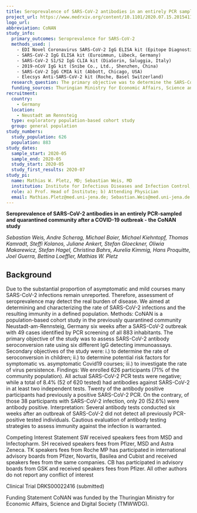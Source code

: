 ```yaml
---
title: Seroprevalence of SARS-CoV-2 antibodies in an entirely PCR sampled and quarantined community after a COVID-19 outbreak - the CoNAN study
project_url: https://www.medrxiv.org/content/10.1101/2020.07.15.20154112v1
logo_url: 
abbreviation: CoNAN
study_info:
  primary_outcomes: Seroprevalence for SARS-CoV-2
  methods_used: |
    - EDI Novel Coronavirus SARS-CoV-2 IgG ELISA kit (Epitope Diagnostics Inc., San Diego, USA)
    - SARS-CoV-2 IgG ELISA kit (Euroimmun, Lübeck, Germany)
    - SARS-CoV-2 S1/S2 IgG CLIA kit (DiaSorin, Saluggia, Italy)
    - 2019-nCoV IgG kit (Snibe Co., Ltd., Shenzhen, China)
    - SARS-CoV-2 IgG CMIA kit (Abbott, Chicago, USA)
    - Elecsys Anti-SARS-CoV-2 kit (Roche, Basel Switzerland)
  research_question: The primary objective was to determine the SARS-CoV-2 antibody status (sero-conversion rate) of the population of Neustadt-am-Rennsteig with a defined distance to the end of the quarantine period. SARS-CoV-2 antibody status was defined as ”positive” if participants had a positive test result in ≥ 2 of the six antibody tests (details below); otherwise participants were classified as “negative”. The secondary objectives of the study were i.) to determine the rate of seroconversion in children; ii.) to determine potential risk factors for symptomatic vs. asymptomatic Covid19 courses; iii.) to investigate the rate of virus persistence (as part of future follow-up assessments).
  funding_sources: Thuringian Ministry for Economic Affairs, Science and Digital Society (TMWWDG)
recruitment:
  country:
    - Germany
  location:
    - Neustadt am Rennsteig
  type: exploratory population-based cohort study
  group: general population
study_numbers:
  study_population: 626
  population: 883
study_dates:
  sample_start: 2020-05
  sample_end: 2020-05
  study_start: 2020-05
  study_first_results: 2020-07
study_pi:
  name: Mathias W. Pletz, MD; Sebastian Weis, MD
  institution: Institute for Infectious Diseases and Infection Control, Jena University Hospital, 07747 Jena, Germany
  role: a) Prof. Head of Institute; b) Attending Physician
  email: Mathias.Pletz@med.uni-jena.de; Sebastian.Weis@med.uni-jena.de
---
```


__Seroprevalence of SARS-CoV-2 antibodies in an entirely PCR-sampled and quarantined community after a COVID-19 outbreak - the CoNAN study__

_Sebastian Weis, Andre Scherag, Michael Baier, Michael Kiehntopf, Thomas Kamradt, Steffi Kolanos, Juliane Ankert, Stefan Gloeckner, Oliwia Makarewicz, Stefan Hagel, Christina Bahrs, Aurelia Kimmig, Hans Proquitte, Joel Guerra, Bettina Loeffler, Mathias W. Pletz_

## Background

Due to the substantial proportion of asymptomatic and mild courses many SARS-CoV-2 infections remain unreported. Therefore, assessment of seroprevalence may detect the real burden of disease. We aimed at determining and characterizing the rate of SARS-CoV-2 infections and the resulting immunity in a defined population. Methods: CoNAN is a population-based cohort study in the previously quarantined community Neustadt-am-Rennsteig, Germany six weeks after a SARS-CoV-2 outbreak with 49 cases identified by PCR screening of all 883 inhabitants. The primary objective of the study was to assess SARS-CoV-2 antibody seroconversion rate using six different IgG detecting immunoassays. Secondary objectives of the study were: i.) to determine the rate of seroconversion in children; ii.) to determine potential risk factors for symptomatic vs. asymptomatic Covid19 courses; iii.) to investigate the rate of virus persistence. Findings: We enrolled 626 participants (71% of the community population). All actual SARS-CoV-2 PCR tests were negative; while a total of 8.4% (52 of 620 tested) had antibodies against SARS-CoV-2 in at least two independent tests. Twenty of the antibody positive participants had previously a positive SARS-CoV-2 PCR. On the contrary, of those 38 participants with SARS-CoV-2 infection, only 20 (52.6%) were antibody positive. Interpretation: Several antibody tests conducted six weeks after an outbreak of SARS-CoV-2 did not detect all previously PCR-positive tested individuals. Cautious evaluation of antibody testing strategies to assess immunity against the infection is warranted.

Competing Interest Statement
SW received speakers fees from MSD and Infectopharm. SH received speakers fees from Pfizer, MSD and Astra Zeneca. TK speakers fees from Roche MP has participated in international advisory boards from Pfizer, Novartis, Basilea and Cubist and received speakers fees from the same companies. CB has participated in advisory boards from GSK and received speakers fees from Pfizer. All other authors do not report any conflict of interest

Clinical Trial
DRKS00022416 (submitted)

Funding Statement
CoNAN was funded by the Thuringian Ministry for Economic Affairs, Science and Digital Society (TMWWDG).